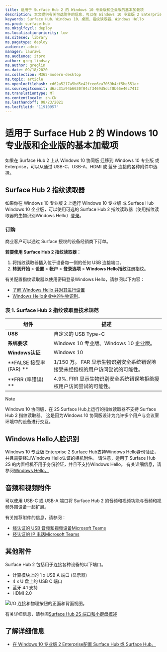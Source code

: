 ```yaml
---
title: 适用于 Surface Hub 2 的 Windows 10 专业版和企业版的基本加载项
description: 本文提供有关可选附件的信息，可以在 Windows 10 专业版 2 Enterprise Surface Hub附件。
keywords: Surface Hub、Windows 10、桌面、指纹读取器、Windows Hello
ms.prod: surface-hub
ms.mktglfcycl: deploy
ms.localizationpriority: low
ms.sitesec: library
ms.pagetype: deploy
audience: admin
manager: laurawi
ms.audience: itpro
author: greg-lindsay
ms.author: greglin
ms.date: 09/18/2020
ms.collection: M365-modern-desktop
ms.topic: article
ms.openlocfilehash: cd62a5217a5bd5e42fcee6ea7059b4cf5be551ac
ms.sourcegitcommit: d6ac31a94b6630f04cf3469d5dcf8b66e46c7412
ms.translationtype: MT
ms.contentlocale: zh-CN
ms.lasthandoff: 08/23/2021
ms.locfileid: "11910957"
---
```

# <a name="essential-add-ons-for-windows-10-pro-and-enterprise-on-surface-hub-2"></a>适用于 Surface Hub 2 的 Windows 10 专业版和企业版的基本加载项

如果在 Surface Hub 2 上从 Windows 10 协同版 迁移到 Windows 10 专业版 或 Enterprise，可以从通过 USB-C、USB-A、HDMI 或 蓝牙 连接的各种附件中选择。 

## <a name="surface-hub-2-fingerprint-reader"></a>Surface Hub 2 指纹读取器

如果你在 Windows 10 专业版 2 上运行 Windows 10 专业版 或 Surface Hub Windows 10 企业版，可以使用可选的 Surface Hub 2 指纹读取器（使用指纹读取器的生物识别Windows Hello）[登录](https://docs.microsoft.com/windows-hardware/design/device-experiences/windows-hello)。

### <a name="ordering"></a>订购

商业客户可以通过 Surface 授权的设备经销商下订单。

**若要使用 Surface Hub 2 指纹读取器：**

1. 将指纹读取器插入位于设备每一侧的任何 USB 连接端口。
2. **转到开始**  > **设置**  > **帐户**  > **登录选项**  > **Windows Hello指纹**注册指纹。

有关配置指纹读取器以使用密码登录Windows Hello，请参阅以下内容：

- [了解 Windows Hello 并对其进行设置](https://support.microsoft.com/help/4028017/windows-learn-about-windows-hello-and-set-it-up)
- [Windows Hello企业中的生物识别](https://docs.microsoft.com/windows/security/identity-protection/hello-for-business/hello-biometrics-in-enterprise)。

  
### <a name="table-1-surface-hub-2-fingerprint-reader-tech-specs"></a>表 1. Surface Hub 2 指纹读取器技术规范


| 组件                       | 描述                                                                                                                          |
| ------------------------------- | ------------------------------------------------------------------------------------------------------------------------------------ |
| **USB**                         | 自定义的 USB Type-C                                                                                                           |
| **系统要求**          | Windows 10 专业版、Windows 10 企业版。                                                                                               |
| **Windows认证**       | Windows 10                                                                                                                           |
| **FALSE 接受率 (FAR) ** | 1/150 万。 FAR 显示生物识别安全系统错误地接受未经授权的用户访问尝试的可能性。 |
| **FRR (率错误) ** | 4.9%. FRR 显示生物识别安全系统错误地拒绝授权用户访问尝试的可能性。 |


> [!NOTE]
> Windows 10 协同版，在 2S Surface Hub上运行的指纹读取器不支持 Surface Hub 2 指纹读取器。 这是因为Windows 10 协同版设计为允许多个用户与会议室环境中的设备进行交互。 
 
## <a name="windows-hello-face-recognition"></a>Windows Hello人脸识别

Windows 10 专业版 Enterprise 2 Surface Hub支持Windows Hello身份验证，并且需要经过Windows Hello认证的相机附件。 请注意，适用于 Surface Hub 2S 的内置相机不用于身份验证，并且不支持Windows Hello。 有关详细信息，请参阅[Windows Hello。](https://docs.microsoft.com/windows-hardware/design/device-experiences/windows-hello)


## <a name="audio-and-video-accessories"></a>音频和视频附件

可以使用 USB-C 或 USB-A 端口将 Surface Hub 2 的音频和视频功能与音频和视频外围设备一起扩展。

有关推荐附件的信息，请参阅：

- [经认证的 USB 音频和视频设备Microsoft Teams](https://docs.microsoft.com/microsoftteams/devices/usb-devices)
- [经认证的 IP 电话Microsoft Teams](https://docs.microsoft.com/microsoftteams/devices/teams-ip-phones)



## <a name="other-accessories"></a>其他附件
Surface Hub 2 包括用于连接各种设备的以下端口。 

- 计算模块上的 1 x USB A 端口 (显示器) 
- 4 x U 盘上的 USB C 端口
- 蓝牙 4.1 支持
- HDMI 2.0

 ![I/O 连接和物理按钮的正面和背面视图。](images/hub2s-schematic.png)

有关详细信息，请参阅[Surface Hub 2S 端口和小键盘概述](surface-hub-2s-port-keypad-overview.md)


## <a name="learn-more"></a>了解详细信息

- [在 Windows 10 专业版 2 Enterprise配置 Surface Hub 或 Surface Hub。](surface-hub-2-post-install.md)